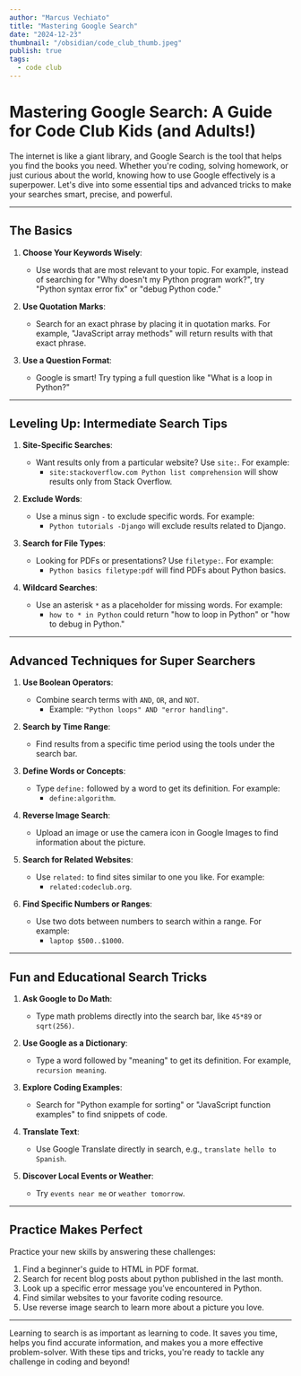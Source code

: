```yaml
---
author: "Marcus Vechiato"
title: "Mastering Google Search"
date: "2024-12-23"
thumbnail: "/obsidian/code_club_thumb.jpeg"
publish: true
tags:
  - code club
---
```


# Mastering Google Search: A Guide for Code Club Kids (and Adults!)

The internet is like a giant library, and Google Search is the tool that helps you find the books you need. Whether you're coding, solving homework, or just curious about the world, knowing how to use Google effectively is a superpower. Let's dive into some essential tips and advanced tricks to make your searches smart, precise, and powerful.

---

## **The Basics**

1. **Choose Your Keywords Wisely**:

    - Use words that are most relevant to your topic. For example, instead of searching for "Why doesn't my Python program work?", try "Python syntax error fix" or "debug Python code."

3. **Use Quotation Marks**:

	- Search for an exact phrase by placing it in quotation marks. For example, "JavaScript array methods" will return results with that exact phrase.

4. **Use a Question Format**:
    
	- Google is smart! Try typing a full question like "What is a loop in Python?"

---

## **Leveling Up: Intermediate Search Tips**

1. **Site-Specific Searches**:    
    
	- Want results only from a particular website? Use `site:`. For example:
        - `site:stackoverflow.com Python list comprehension` will show results only from Stack Overflow.

2. **Exclude Words**:

	- Use a minus sign `-` to exclude specific words. For example:
        - `Python tutorials -Django` will exclude results related to Django.

3. **Search for File Types**:

	- Looking for PDFs or presentations? Use `filetype:`. For example:
        - `Python basics filetype:pdf` will find PDFs about Python basics.

4. **Wildcard Searches**:

	- Use an asterisk `*` as a placeholder for missing words. For example:
        - `how to * in Python` could return "how to loop in Python" or "how to debug in Python."

---

## **Advanced Techniques for Super Searchers**

1. **Use Boolean Operators**: 
    
	- Combine search terms with `AND`, `OR`, and `NOT`.
        - Example: `"Python loops" AND "error handling"`.

2. **Search by Time Range**:

	- Find results from a specific time period using the tools under the search bar.

3. **Define Words or Concepts**:

	- Type `define:` followed by a word to get its definition. For example:
        - `define:algorithm`.

4. **Reverse Image Search**:

	- Upload an image or use the camera icon in Google Images to find information about the picture.

5. **Search for Related Websites**:

	- Use `related:` to find sites similar to one you like. For example:
        - `related:codeclub.org`.

6. **Find Specific Numbers or Ranges**:

	- Use two dots between numbers to search within a range. For example:
        - `laptop $500..$1000`.

---

## **Fun and Educational Search Tricks**

1. **Ask Google to Do Math**:
    
	- Type math problems directly into the search bar, like `45*89` or `sqrt(256)`.
	
1. **Use Google as a Dictionary**:
 
	- Type a word followed by "meaning" to get its definition. For example, `recursion meaning`.

2. **Explore Coding Examples**:
    
	- Search for "Python example for sorting" or "JavaScript function examples" to find snippets of code.

3. **Translate Text**:
    
	- Use Google Translate directly in search, e.g., `translate hello to Spanish`.

4. **Discover Local Events or Weather**:
    
	- Try `events near me` or `weather tomorrow`.

---

## **Practice Makes Perfect**

Practice your new skills by answering these challenges:

1. Find a beginner's guide to HTML in PDF format.
2. Search for recent blog posts about python published in the last month.
3. Look up a specific error message you’ve encountered in Python.
4. Find similar websites to your favorite coding resource.
5. Use reverse image search to learn more about a picture you love.

---

Learning to search is as important as learning to code. It saves you time, helps you find accurate information, and makes you a more effective problem-solver. With these tips and tricks, you're ready to tackle any challenge in coding and beyond!
